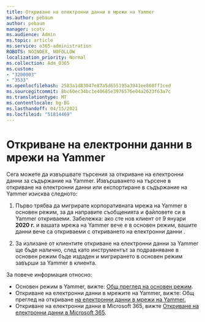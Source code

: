 ```yaml
---
title: Откриване на електронни данни в мрежи на Yammer
ms.author: pebaum
author: pebaum
manager: scotv
ms.audience: Admin
ms.topic: article
ms.service: o365-administration
ROBOTS: NOINDEX, NOFOLLOW
localization_priority: Normal
ms.collection: Adm_O365
ms.custom:
- "3200003"
- "3533"
ms.openlocfilehash: 2583a1d83047e87a5d655195a3941ee860ff1ced
ms.sourcegitcommit: 8bc60ec34bc1e40685e3976576e04a2623f63a7c
ms.translationtype: MT
ms.contentlocale: bg-BG
ms.lasthandoff: 04/15/2021
ms.locfileid: "51814469"
---
```

# <a name="ediscovery-in-yammer-networks"></a>Откриване на електронни данни в мрежи на Yammer

Сега можете да извършвате търсения за откриване на електронни данни за съдържание на Yammer.  Извършването на търсене в откриване на електронни данни или експортиране в съдържание на Yammer изисква следното:

1. Първо трябва да мигрирате корпоративната мрежа на Yammer в основен режим, за да направите съобщенията и файловете си в Yammer откриваеми. Забележка: ако сте нов клиент от 9 януари **2020 г.** и вашата мрежа на Yammer вече е в основен режим, вашите данни вече са откриваеми с откриването на електронни данни .

2. За излизане от клиентите откриване на електронни данни за Yammer ще бъде налично, след като инструментът за подравняване в основен режим бъде издаден и мигрирането в основен режим завърши за Yammer в клиента.

За повече информация относно:

- Основен режим в Yammer, вижте: [Общ преглед на основен режим](https://docs.microsoft.com/yammer/configure-your-yammer-network/overview-native-mode).
- Откриване на електронни данни в мрежите на Yammer, вижте: Общ преглед на откриване [на електронни данни в мрежи на Yammer.](https://docs.microsoft.com/yammer/manage-security-and-compliance/overview-of-ediscovery)
- Откриване на електронни данни в Microsoft 365, вижте [Откриване на електронни данни в Microsoft 365](https://docs.microsoft.com/microsoft-365/compliance/ediscovery).

